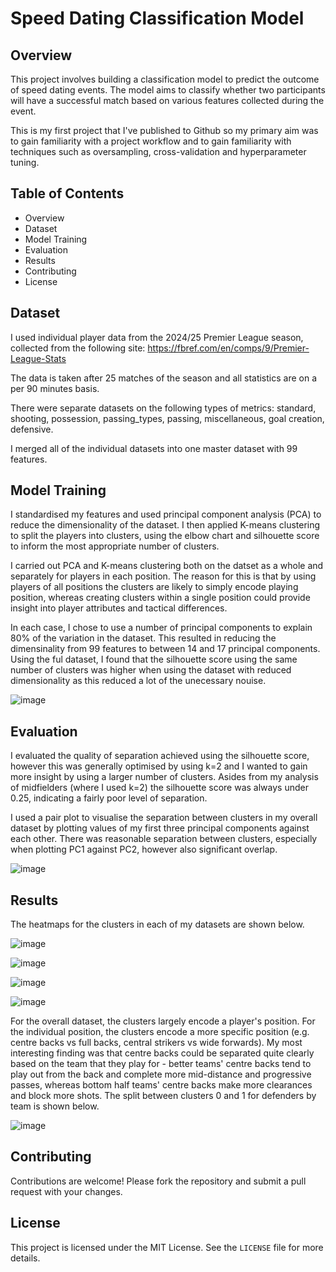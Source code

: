 # Speed Dating Classification Model

## Overview

This project involves building a classification model to predict the outcome of speed dating events. The model aims to classify whether two participants will have a successful match based on various features collected during the event.

This is my first project that I've published to Github so my primary aim was to gain familiarity with a project workflow and to gain familiarity with techniques such as oversampling, cross-validation and hyperparameter tuning.

## Table of Contents

- Overview
- Dataset
- Model Training
- Evaluation
- Results
- Contributing
- License

## Dataset

I used individual player data from the 2024/25 Premier League season, collected from the following site: https://fbref.com/en/comps/9/Premier-League-Stats

The data is taken after 25 matches of the season and all statistics are on a per 90 minutes basis.

There were separate datasets on the following types of metrics: standard, shooting, possession, passing_types, passing, miscellaneous, goal creation, defensive.

I merged all of the individual datasets into one master dataset with 99 features.

## Model Training

I standardised my features and used principal component analysis (PCA) to reduce the dimensionality of the dataset. I then applied K-means clustering to split the players into clusters, using the elbow chart and silhouette score to inform the most appropriate number of clusters. 

I carried out PCA and K-means clustering both on the datset as a whole and separately for players in each position. The reason for this is that by using players of all positions the clusters are likely to simply encode playing position, whereas creating clusters within a single position could provide insight into player attributes and tactical differences.

In each case, I chose to use a number of principal components to explain 80% of the variation in the dataset. This resulted in reducing the dimensinality from 99 features to between 14 and 17 principal components. Using the ful dataset, I found that the silhouette score using the same number of clusters was higher when using the dataset with reduced dimensionality as this reduced a lot of the unecessary nouise.

![image](https://github.com/user-attachments/assets/a3526fb1-06d0-45b7-bb88-540c5a869b95)


## Evaluation

I evaluated the quality of separation achieved using the silhouette score, however this was generally optimised by using k=2 and I wanted to gain more insight by using a larger number of clusters. Asides from my analysis of midfielders (where I used k=2) the silhouette score was always under 0.25, indicating a fairly poor level of separation.

I used a pair plot to visualise the separation between clusters in my overall dataset by plotting values of my first three principal components against each other. There was reasonable separation between clusters, especially when plotting PC1 against PC2, however also significant overlap.

![image](https://github.com/user-attachments/assets/dfc3eae0-99a4-4974-926b-075a8c2c53b1)


## Results

The heatmaps for the clusters in each of my datasets are shown below.

![image](https://github.com/user-attachments/assets/2ef2bdff-1590-4cd5-9cd5-17a93ed2d8ac)

![image](https://github.com/user-attachments/assets/c1494b1f-b68d-4a0a-97ef-2cf64dc4e433)

![image](https://github.com/user-attachments/assets/ec94dd1a-6116-4fd2-b6b0-a0e34c319bf1)

![image](https://github.com/user-attachments/assets/dfd2af57-fee5-4e1d-a3d6-05ab47b52f44)

For the overall dataset, the clusters largely encode a player's position. For the individual position, the clusters encode a more specific position (e.g. centre backs vs full backs, central strikers vs wide forwards). My most interesting finding was that centre backs could be separated quite clearly based on the team that they play for - better teams' centre backs tend to play out from the back and complete more mid-distance and progressive passes, whereas bottom half teams' centre backs make more clearances and block more shots. The split between clusters 0 and 1 for defenders by team is shown below.

![image](https://github.com/user-attachments/assets/e6abffe4-af6e-4651-8b65-ebae8c908258)


## Contributing

Contributions are welcome! Please fork the repository and submit a pull request with your changes.

## License

This project is licensed under the MIT License. See the `LICENSE` file for more details.


